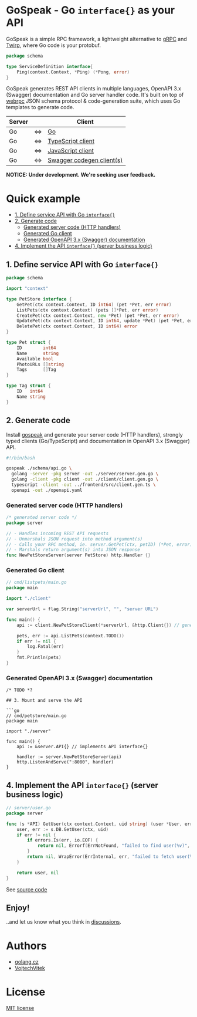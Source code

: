 # GoSpeak - Go `interface{}` as your API <!-- omit in toc -->

GoSpeak is a simple RPC framework, a lightweight alternative to [gRPC](https://grpc.io/) and [Twirp](https://twitchtv.github.io/twirp/docs/intro.html), where Go code is your protobuf.

```go
package schema

type ServiceDefinition interface{
	Ping(context.Context, *Ping) (*Pong, error)
}
```

GoSpeak generates REST API clients in multiple languages, OpenAPI 3.x (Swagger) documentation and Go server handler code. It's built on top of [webrpc](https://github.com/webrpc/webrpc) JSON schema protocol & code-generation suite, which uses Go templates to generate code.

| Server | | Client  |
|---|---|---|
| Go | <=> | [Go](https://github.com/webrpc/gen-golang) |
| Go | <=> | [TypeScript client](https://github.com/webrpc/gen-typescript) |
| Go | <=> | [JavaScript client](https://github.com/webrpc/gen-javascript) |
| Go | <=> | [Swagger codegen client(s)](https://github.com/swagger-api/swagger-codegen#overview)|


**NOTICE: Under development. We're seeking user feedback.**

# Quick example <!-- omit in toc -->

- [1. Define service API with Go `interface{}`](#1-define-service-api-with-go-interface)
- [2. Generate code](#2-generate-code)
  - [Generated server code (HTTP handlers)](#generated-server-code-http-handlers)
  - [Generated Go client](#generated-go-client)
  - [Generated OpenAPI 3.x (Swagger) documentation](#generated-openapi-3x-swagger-documentation)
- [4. Implement the API `interface{}` (server business logic)](#4-implement-the-api-interface-server-business-logic)


## 1. Define service API with Go `interface{}`

```go
package schema

import "context"

type PetStore interface {
	GetPet(ctx context.Context, ID int64) (pet *Pet, err error)
	ListPets(ctx context.Context) (pets []*Pet, err error)
	CreatePet(ctx context.Context, new *Pet) (pet *Pet, err error)
	UpdatePet(ctx context.Context, ID int64, update *Pet) (pet *Pet, err error)
	DeletePet(ctx context.Context, ID int64) error
}

type Pet struct {
	ID        int64
	Name      string
	Available bool
	PhotoURLs []string
	Tags      []Tag
}

type Tag struct {
	ID   int64
	Name string
}
```

## 2. Generate code

Install [gospeak](./releases) and generate your server code (HTTP handlers), strongly typed clients (Go/TypeScript) and documentation in OpenAPI 3.x (Swagger) API.

```bash
#!/bin/bash

gospeak ./schema/api.go \
  golang -server -pkg server -out ./server/server.gen.go \
  golang -client -pkg client -out ./client/client.gen.go \
  typescript -client -out ../frontend/src/client.gen.ts \
  openapi -out ./openapi.yaml
```

### Generated server code (HTTP handlers)

```go
/* generated server code */
package server

// - Handles incoming REST API requests
// - Unmarshals JSON request into method argument(s)
// - Calls your RPC method, ie. server.GetPet(ctx, petID) (*Pet, error)
// - Marshals return argument(s) into JSON response
func NewPetStoreServer(server PetStore) http.Handler {}
```

### Generated Go client

```go
// cmd/listpets/main.go
package main

import "./client"

var serverUrl = flag.String("serverUrl", "", "server URL")

func main() {
	api := client.NewPetStoreClient(*serverUrl, &http.Client{}) // generated client

	pets, err := api.ListPets(context.TODO())
	if err != nil {
		log.Fatal(err)
	}
	fmt.Println(pets)
}
```

### Generated OpenAPI 3.x (Swagger) documentation

```
/* TODO *? 

## 3. Mount and serve the API

```go
// cmd/petstore/main.go
package main

import "./server"

func main() {
	api := &server.API{} // implements API interface{}

	handler := server.NewPetStoreServer(api)
	http.ListenAndServe(":8080", handler)
}
```

## 4. Implement the API `interface{}` (server business logic)

```go
// server/user.go
package server

func (s *API) GetUser(ctx context.Context, uid string) (user *User, err error) {
    user, err := s.DB.GetUser(ctx, uid)
    if err != nil {
        if errors.Is(err, io.EOF) {
            return nil, Errorf(ErrNotFound, "failed to find user(%v)", uid)
        }
        return nil, WrapError(ErrInternal, err, "failed to fetch user(%v)", uid)
    }

    return user, nil
}
```

See [source code](./_examples/petStore/server/pets.go)

## Enjoy! <!-- omit in toc -->

..and let us know what you think in [discussions](https://github.com/golang-cz/gospeak/discussions).

# Authors <!-- omit in toc -->
- [golang.cz](https://golang.cz)
- [VojtechVitek](https://github.com/VojtechVitek)

# License <!-- omit in toc -->

[MIT license](./LICENSE)
